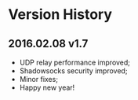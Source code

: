 # Version History

## 2016.02.08 v1.7
* UDP relay performance improved;
* Shadowsocks security improved;
* Minor fixes;
* Happy new year!